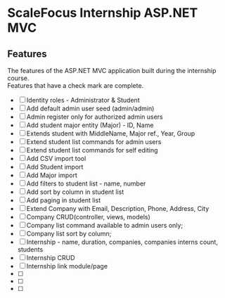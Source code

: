 # ScaleFocus Internship ASP.NET MVC

## Features

The features of the ASP.NET MVC application built during the internship course.  
Features that have a check mark are complete.

- [ ] Identity roles - Administrator & Student
- [ ] Add default admin user seed (admin/admin)
- [ ] Admin register only for authorized admin users
- [ ] Add student major entity (Major) - ID, Name
- [ ] Extends student with MiddleName, Major ref., Year, Group
- [ ] Extend student list commands for admin users
- [ ] Extend student list commands for self editing 
- [ ] Add CSV import tool
- [ ] Add Student import 
- [ ] Add Major import
- [ ] Add filters to student list - name, number
- [ ] Add sort by column in student list
- [ ] Add paging in student list
- [ ] Extend Company with Email, Description, Phone, Address, City
- [ ] Company CRUD(controller, views, models)
- [ ] Company list command available to admin users only;
- [ ] Company list sort by column;
- [ ] Internship - name, duration, companies, companies interns count, students
- [ ] Internship CRUD
- [ ] Internship link module/page
- [ ] 
- [ ] 
- [ ] 